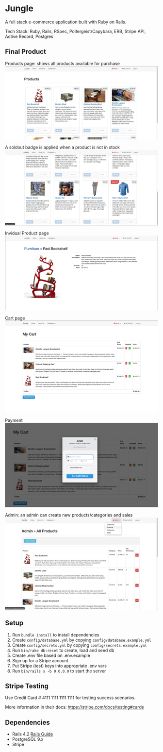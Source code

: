 # Jungle

A full stack e-commerce application built with Ruby on Rails.

Tech Stack: Ruby, Rails, RSpec, Poltergeist/Capybara, ERB, Stripe API, Active Record, Postgres

## Final Product

Products page: shows all products available for purchase
!["Products Page"](https://github.com/josepwil/jungle_rails/blob/master/screenshots/products.png?raw=true)

A soldout badge is applied when a product is not in stock
!["Sold Out"](https://github.com/josepwil/jungle_rails/blob/master/screenshots/soldout.png?raw=true)

Invidual Product page
!["Individual product page"](https://github.com/josepwil/jungle_rails/blob/master/screenshots/individualProduct.png?raw=true)

Cart page
!["Cart page"](https://github.com/josepwil/jungle_rails/blob/master/screenshots/cart.png?raw=true)


Payment 
!["Payment"](https://github.com/josepwil/jungle_rails/blob/master/screenshots/payment.png?raw=true)

Admin: an admin can create new products/categories and sales
!["Admin](https://github.com/josepwil/jungle_rails/blob/master/screenshots/admin.png?raw=true)




## Setup

1. Run `bundle install` to install dependencies
2. Create `config/database.yml` by copying `config/database.example.yml`
3. Create `config/secrets.yml` by copying `config/secrets.example.yml`
4. Run `bin/rake db:reset` to create, load and seed db
5. Create .env file based on .env.example
6. Sign up for a Stripe account
7. Put Stripe (test) keys into appropriate .env vars
8. Run `bin/rails s -b 0.0.0.0` to start the server

## Stripe Testing

Use Credit Card # 4111 1111 1111 1111 for testing success scenarios.

More information in their docs: <https://stripe.com/docs/testing#cards>

## Dependencies

* Rails 4.2 [Rails Guide](http://guides.rubyonrails.org/v4.2/)
* PostgreSQL 9.x
* Stripe

